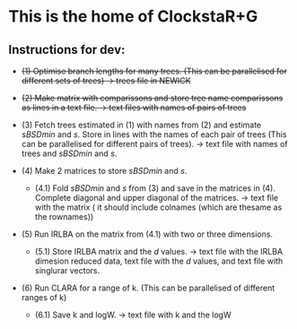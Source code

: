 This is the home of ClockstaR+G
===============================

Instructions for dev:
--------------------

- ~~(1) Optimise branch lengths for many trees. (This can be parallelised for different sets of trees) -> trees file in NEWICK~~

- ~~(2) Make matrix with comparissons and store tree name comparissons as lines in a text file. -> text files with names of pairs of trees~~

- (3) Fetch trees estimated in (1) with names from (2) and estimate *sBSDmin* and *s*. Store in lines with the names of each pair of trees (This can be parallelised for different pairs of trees). -> text file with names of trees and *sBSDmin* and *s*.

- (4) Make 2 matrices to store *sBSDmin* and *s*.

    - (4.1) Fold *sBSDmin* and *s* from (3) and save in the matrices in (4). Complete diagonal and upper diagonal of the matrices. -> text file with the matrix ( it should include colnames (which are thesame as the rownames))

- (5) Run IRLBA on the matrix from (4.1) with two or three dimensions.

    - (5.1) Store IRLBA matrix and the *d* values. -> text file with the IRLBA dimesion reduced data, text file with the *d* values, and text file with singlurar vectors.

- (6) Run CLARA for a range of k. (This can be parallelised of different ranges of k)

    - (6.1) Save k and logW. -> text file with k and the logW

